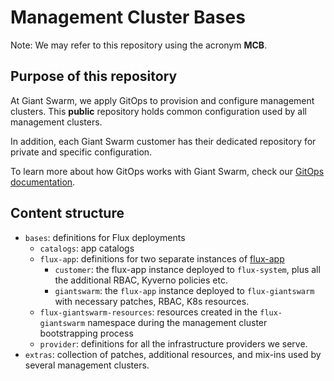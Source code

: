 # Management Cluster Bases

Note: We may refer to this repository using the acronym **MCB**.

## Purpose of this repository

At Giant Swarm, we apply GitOps to provision and configure management clusters. This **public** repository holds common configuration used by all management clusters.

In addition, each Giant Swarm customer has their dedicated repository for private and specific configuration.

To learn more about how GitOps works with Giant Swarm, check our [GitOps documentation](https://docs.giantswarm.io/advanced/gitops/gitops-at-giantswarm/).

## Content structure

- `bases`: definitions for Flux deployments
  - `catalogs`: app catalogs
  - `flux-app`: definitions for two separate instances of [flux-app](https://github.com/giantswarm/flux-app)
    - `customer`: the flux-app instance deployed to `flux-system`, plus all the additional RBAC, Kyverno policies etc.
    - `giantswarm`: the `flux-app` instance deployed to `flux-giantswarm` with necessary patches, RBAC, K8s resources.
  - `flux-giantswarm-resources`: resources created in the `flux-giantswarm` namespace during the management cluster bootstrapping process
  - `provider`: definitions for all the infrastructure providers we serve.
- `extras`: collection of patches, additional resources, and mix-ins used by several management clusters.
